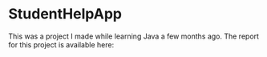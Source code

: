 # StudentHelpApp
This was a project I made while learning Java a few months ago. The report for this project is available here:
